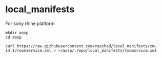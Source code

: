 # local_manifests
For sony rhine platform


    mkdir aosp
    cd aosp
    
    curl https://raw.githubusercontent.com/raschad/local_manifests/cm-14.1/roomservice.xml > ~/aosp/.repo/local_manifests/roomsrvice.xml
